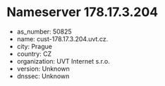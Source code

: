 # Nameserver 178.17.3.204

* as_number: 50825
* name: cust-178.17.3.204.uvt.cz.
* city: Prague
* country: CZ
* organization: UVT Internet s.r.o.
* version: Unknown
* dnssec: Unknown
